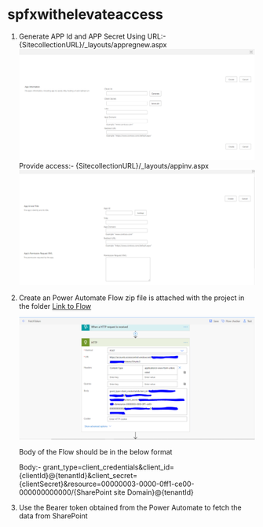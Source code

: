 # spfxwithelevateaccess

1) Generate APP Id and APP Secret Using 
    URL:- {SitecollectionURL}/_layouts/appregnew.aspx
    ![Appregnew](/imagesForREADME/Appregnew.PNG)
    Provide access:- {SitecollectionURL}/_layouts/appinv.aspx
    ![Appinv](/imagesForREADME/Appinv.PNG)

 2) Create an Power Automate Flow zip file is attached with the project in the folder
    [Link to Flow](https://github.com/kunj-sangani/SPFxRunWithElevatedPrivilege/blob/master/MSFLOW/FetchTokenClientID_20200415051908.zip)

    ![Flow](/imagesForREADME/Flow.PNG)
    
    Body of the Flow should be in the below format

    Body:- grant_type=client_credentials&client_id={clientId}@{tenantId}&client_secret={clientSecret}&resource=00000003-0000-0ff1-ce00-000000000000/{SharePoint site Domain}@{tenantId}

 3) Use the Bearer token obtained from the Power Automate to fetch the data from SharePoint



